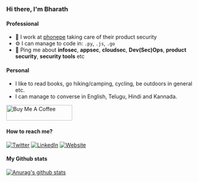 ### Hi there, I'm Bharath

#### Professional

- 🏢 I work at [phonepe](https://github.com/phonepe) taking care of their product security 
- ⚙️ I can manage to code in: `.py`, `.js`, `.go`
- 💬 Ping me about **infosec**, **appsec**, **cloudsec**, **Dev(Sec)Ops**, **product security**, **security tools** etc

#### Personal

- I like to read books, go hiking/camping, cycling, be outdoors in general etc.
- I can manage to converse in English, Telugu, Hindi and Kannada.

<a href="https://www.buymeacoffee.com/0xbharath" target="_blank"><img src="https://cdn.buymeacoffee.com/buttons/default-orange.png" alt="Buy Me A Coffee" height="41" width="174"></a>


#### How to reach me?
[![Twitter](https://img.shields.io/badge/-TWITTER-0077B5?style=for-the-badge&logo=twitter&logoColor=white)](https://twitter.com/0xbharath)
[![LinkedIn](https://img.shields.io/badge/-LINKEDIN-0077B5?style=for-the-badge&logo=linkedin&logoColor=white)](https://www.linkedin.com/in/0xbharath/)
[![Website](https://img.shields.io/badge/-WEBSITE-0077B5?style=for-the-badge&logo=jekyll&logoColor=white)](https://disruptivelabs.in)

#### My Github stats

[![Anurag's github stats](https://github-readme-stats.vercel.app/api?username=0xbharath)](https://github.com/anuraghazra/github-readme-stats)

<!---
924117dfd0f821775216dc77898e45f969a0cc998b0095fa6fd6f18681fad044
-->

